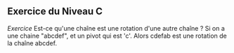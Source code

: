 ## Exercice du Niveau C

*Exercice*
Est-ce qu'une chaîne est une rotation d'une autre chaîne ?
Si on a une chaine "abcdef", et un pivot qui est 'c'.
Alors cdefab est une rotation de la chaîne abcdef.